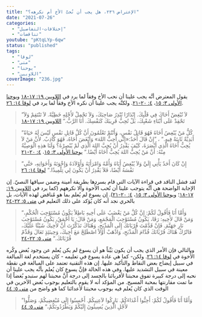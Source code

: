 ```yaml
---
title: "الإعتراض ٢٣٦، هل يجب أن نُحبَّ الأخ أم نكرهه؟"
date: "2021-07-26"
categories:
  - "إختلافات-التفاصيل"
  - "تناقضات"
youtube: "pKtqLYp-6qw"
status: "published"
tags:
  - "لوقا"
  - "متى"
  - "يوحنا"
  - "اللاويين"
coverImage: "236.jpg"
---
```


يقول المعترض أنَّه يجب علينا أن نحب الأخ وفقاً لما يرد في [اللاويين ١٩: ١٧-١٨](https://www.bible.com//bible/101/LEV.19.17-18) و[يوحنا الأولى ٣: ١٥](https://www.bible.com//bible/101/1JN.3.15)، [٤: ٢٠-٢١](https://www.bible.com//bible/101/1JN.4.20-21). ولكنَّه يجب علينا أن نكره الأخ وفقاً لما يرد في [لوقا ١٤: ٢٦](https://www.bible.com//bible/101/LUK.14.26).

> ”لاَ تُبْغِضْ أَخَاكَ فِي قَلْبِكَ. إِنْذَارًا تُنْذِرُ صَاحِبَكَ، وَلاَ تَحْمِلْ لأَجْلِهِ خَطِيَّةً. لاَ تَنْتَقِمْ وَلاَ تَحْقِدْ عَلَى أَبْنَاءِ شَعْبِكَ، بَلْ تُحِبُّ قَرِيبَكَ كَنَفْسِكَ. أَنَا الرَّبُّ.“ [اللاويين ١٩: ١٧-١٨](https://www.bible.com//bible/101/LEV.19.17-18)

> ”كُلُّ مَنْ يُبْغِضُ أَخَاهُ فَهُوَ قَاتِلُ نَفْسٍ، وَأَنْتُمْ تَعْلَمُونَ أَنَّ كُلَّ قَاتِلِ نَفْسٍ لَيْسَ لَهُ حَيَاةٌ أَبَدِيَّةٌ ثَابِتَةٌ فِيهِ.“ ، ”إِنْ قَالَ أَحَدٌ:«إِنِّي أُحِبُّ اللهَ» وَأَبْغَضَ أَخَاهُ، فَهُوَ كَاذِبٌ. لأَنَّ مَنْ لاَ يُحِبُّ أَخَاهُ الَّذِي أَبْصَرَهُ، كَيْفَ يَقْدِرُ أَنْ يُحِبَّ اللهَ الَّذِي لَمْ يُبْصِرْهُ؟ وَلَنَا هذِهِ الْوَصِيَّةُ مِنْهُ: أَنَّ مَنْ يُحِبُّ اللهَ يُحِبُّ أَخَاهُ أَيْضًا.“ [يوحنا الأولى ٣: ١٥](https://www.bible.com//bible/101/1JN.3.15)، [٤: ٢٠-٢١](https://www.bible.com//bible/101/1JN.4.20-21)

> ”إِنْ كَانَ أَحَدٌ يَأْتِي إِلَيَّ وَلاَ يُبْغِضُ أَبَاهُ وَأُمَّهُ وَامْرَأَتَهُ وَأَوْلاَدَهُ وَإِخْوَتَهُ وَأَخَوَاتِهِ، حَتَّى نَفْسَهُ أَيْضًا، فَلاَ يَقْدِرُ أَنْ يَكُونَ لِي تِلْمِيذًا.“ [لوقا ١٤: ٢٦](https://www.bible.com//bible/101/LUK.14.26)

لقد فشل الناقد في قراءة الآيات التي قام بسردها بطريقة أمينة وضمن سياقها النصيّ. إن الإجابة الواضحة هي أنَّه يتوجب علينا أن نُحب الأُخوة وألا نكرههم (كما يرد في [اللاويين ١٩: ١٧-١٨](https://www.bible.com//bible/101/LEV.19.17-18)؛ و[يوحنا الأولى ٣: ١٥](https://www.bible.com//bible/101/1JN.3.15)، [٤: ٢٠-٢١](https://www.bible.com//bible/101/1JN.4.20-21)). إن يسوع لم يُعلم بما هو مُناقض لهذه الآيات، بل بالحري نجد أنه كان يُؤكد على ذلك التعليم في [متى ٥: ٢٢-٢٤](https://www.bible.com//bible/101/MAT.5.22-24)

> ”وَأَمَّا أَنَا فَأَقُولُ لَكُمْ: إِنَّ كُلَّ مَنْ يَغْضَبُ عَلَى أَخِيهِ بَاطِلاً يَكُونُ مُسْتَوْجِبَ الْحُكْمِ، وَمَنْ قَالَ لأَخِيهِ: رَقَا، يَكُونُ مُسْتَوْجِبَ الْمَجْمَعِ، وَمَنْ قَالَ: يَا أَحْمَقُ، يَكُونُ مُسْتَوْجِبَ نَارِ جَهَنَّمَ. فَإِنْ قَدَّمْتَ قُرْبَانَكَ إِلَى الْمَذْبَحِ، وَهُنَاكَ تَذَكَّرْتَ أَنَّ لأَخِيكَ شَيْئًا عَلَيْكَ، فَاتْرُكْ هُنَاكَ قُرْبَانَكَ قُدَّامَ الْمَذْبَحِ، وَاذْهَبْ أَوَّلاً اصْطَلِحْ مَعَ أَخِيكَ، وَحِينَئِذٍ تَعَالَ وَقَدِّمْ قُرْبَانَكَ.“ [متى ٥: ٢٢-٢٤](https://www.bible.com//bible/101/MAT.5.22-24)

وبالتالي فإن الأمر الذي يجب أن يكون بَيِّناً هو أن يسوع لم يكن يُعلم عن وجود بُغض وكُره الأُخوة في [لوقا ١٤: ٢٦](https://www.bible.com//bible/101/LUK.14.26). ولكن- كما هي عادة يسوع في تعليمه - كان يستخدم لغة المبالغة في سبيل إيضاح بعض النقاط والتأكيد عليها. إن هذه التقنية تعتمد على المبالغة في نقطة معينة في سبيل التشديد عليها. وفي هذه الحالة فإنَّ يسوع كان يُعلم بأنَّه يجب علينا أن نحبه إلى درجة كبيرة تفوق محبتنا لأقربائنا بالجسد إلى درجة أنَّ محبتنا لهم ستبدو بُغضاً إذا ما تمت مقارنتها بمحبة المسيح. من المؤكد أنه لا يقوم بالتعليم بوجوب بُغض الآخرين في الوقت الذي كان يُعلم فيه بوجوب محبتنا لأعدائنا كما هو واضح من [متى ٥: ٤٤](https://www.bible.com//bible/101/MAT.5.44)

> ”وَأَمَّا أَنَا فَأَقُولُ لَكُمْ: أَحِبُّوا أَعْدَاءَكُمْ. بَارِكُوا لاَعِنِيكُمْ. أَحْسِنُوا إِلَى مُبْغِضِيكُمْ، وَصَلُّوا لأَجْلِ الَّذِينَ يُسِيئُونَ إِلَيْكُمْ وَيَطْرُدُونَكُمْ،“ [متى ٥: ٤٤](https://www.bible.com//bible/101/MAT.5.44)
